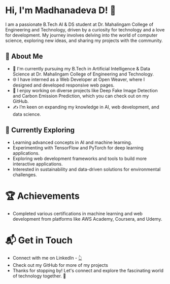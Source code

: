 # Hi, I'm Madhanadeva D! 👋
I am a passionate B.Tech AI & DS student at Dr. Mahalingam College of Engineering and Technology, driven by a curiosity for technology and a love for development. My journey involves delving into the world of computer science, exploring new ideas, and sharing my projects with the community.

## 🚀 About Me
- 🔭 I'm currently pursuing my B.Tech in Artificial Intelligence & Data Science at Dr. Mahalingam College of Engineering and Technology.
- 🌐 I have interned as a Web Developer at Open Weaver, where I designed and developed responsive web pages.
- 📝 I enjoy working on diverse projects like Deep Fake Image Detection and Carbon Emission Prediction, which you can check out on my GitHub.
- ✍️ I’m keen on expanding my knowledge in AI, web development, and data science.
  
## 🌱 Currently Exploring
- Learning advanced concepts in AI and machine learning.
- Experimenting with TensorFlow and PyTorch for deep learning applications.
- Exploring web development frameworks and tools to build more interactive applications.
- Interested in sustainability and data-driven solutions for environmental challenges.

# 🏆 Achievements
- Completed various certifications in machine learning and web development from platforms like AWS Academy, Coursera, and Udemy.

# 📬 Get in Touch
- Connect with me on LinkedIn - <a href="https://www.linkedin.com/in/madhanadeva-d-0a6347226/">👆</a>
- Check out my GitHub for more of my projects
- Thanks for stopping by! Let's connect and explore the fascinating world of technology together. 🚀


